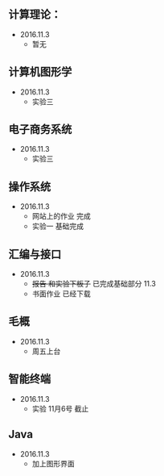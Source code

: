 ## 计算理论：

 - 2016.11.3
	 - 暂无

## 计算机图形学

 - 2016.11.3
	 - 实验三

## 电子商务系统

 - 2016.11.3
	 - 实验三

## 操作系统

 - 2016.11.3
	 - 网站上的作业 完成
	 - 实验一 基础完成

## 汇编与接口

 - 2016.11.3 
	 - ~~报告 和实验下板子~~ 已完成基础部分 11.3
	 - 书面作业 已经下载

## 毛概

 - 2016.11.3
	 - 周五上台

## 智能终端

 - 2016.11.3
	 - 实验 11月6号 截止

## Java

 - 2016.11.3
	 - 加上图形界面